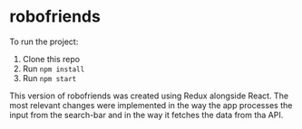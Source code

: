 # robofriends
To run the project:

1. Clone this repo
2. Run `npm install`
3. Run `npm start`

This version of robofriends was created using Redux alongside React. The most relevant changes were implemented in the way the app processes the input from the search-bar and in the way it fetches the data from tha API.
